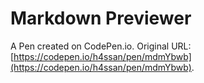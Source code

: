 # Markdown Previewer

A Pen created on CodePen.io. Original URL: [https://codepen.io/h4ssan/pen/mdmYbwb](https://codepen.io/h4ssan/pen/mdmYbwb).

